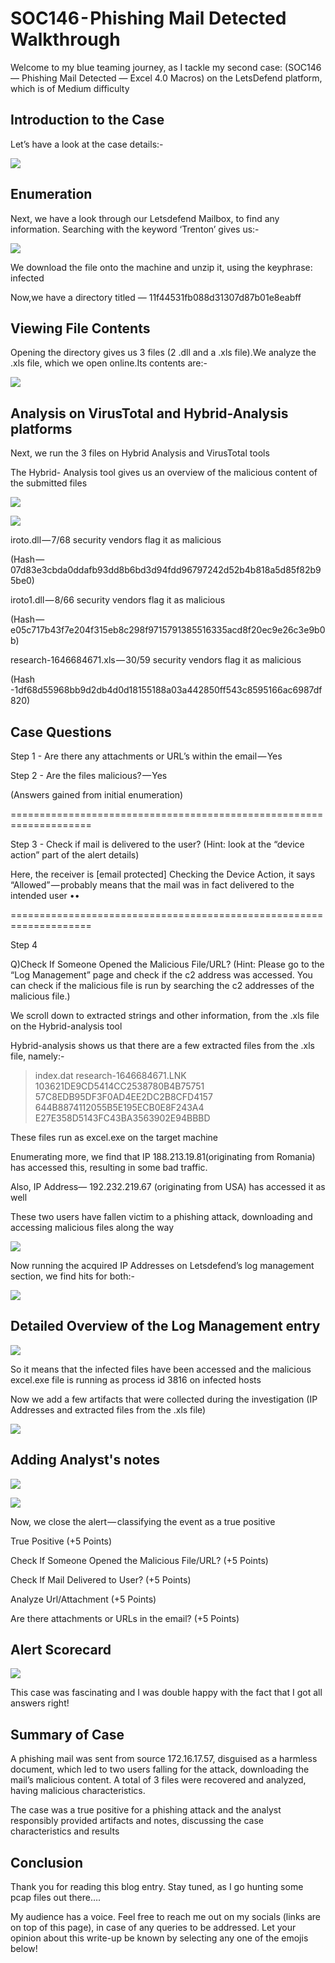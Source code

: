 # SOC146 - Phishing Mail Detected  Walkthrough

Welcome to my blue teaming journey, as I tackle my second case: (SOC146 — Phishing Mail Detected — Excel 4.0 Macros) on the LetsDefend platform, which is of Medium difficulty

## Introduction to the Case

Let’s have a look at the case details:-

![](https://cdn-images-1.medium.com/max/1000/1\*rf5NUnFR6Ji0-mhMhvSKrQ.png)

## Enumeration

Next, we have a look through our Letsdefend Mailbox, to find any information. Searching with the keyword ‘Trenton’ gives us:-​

![](https://cdn-images-1.medium.com/max/1000/1\*B3cRVYSUY-fA1aw-fRPGCA.png)

We download the file onto the machine and unzip it, using the keyphrase: infected

Now,we have a directory titled — 11f44531fb088d31307d87b01e8eabff

## Viewing File Contents

Opening the directory gives us 3 files (2 .dll and a .xls file).We analyze the .xls file, which we open online.Its contents are:-

![](https://cdn-images-1.medium.com/max/1000/1\*VPeDJ-4OqpaFOEH42psOvg.png)

## Analysis on VirusTotal and Hybrid-Analysis platforms

Next, we run the 3 files on Hybrid Analysis and VirusTotal tools

The Hybrid- Analysis tool gives us an overview of the malicious content of the submitted files

![](https://cdn-images-1.medium.com/max/1250/1\*nMQ6niOzrnomxPnGYd7o3A.png)

![](https://cdn-images-1.medium.com/max/500/1\*O9YAPdHnUB4C7d6dwpRQTg.png)

iroto.dll — 7/68 security vendors flag it as malicious

(Hash — 07d83e3cbda0ddafb93dd8b6bd3d94fdd96797242d52b4b818a5d85f82b95be0)

iroto1.dll — 8/66 security vendors flag it as malicious

(Hash — e05c717b43f7e204f315eb8c298f9715791385516335acd8f20ec9e26c3e9b0b)

research-1646684671.xls — 30/59 security vendors flag it as malicious

(Hash -1df68d55968bb9d2db4d0d18155188a03a442850ff543c8595166ac6987df820)  

## Case Questions

Step 1  - Are there any attachments or URL’s within the email — Yes

Step 2 - Are the files malicious? — Yes

(Answers gained from initial enumeration)

\====================================================================

Step 3 - Check if mail is delivered to the user? (Hint: look at the “device action” part of the alert details)

Here, the receiver is \[email protected] Checking the Device Action, it says “Allowed” — probably means that the mail was in fact delivered to the intended user ••

\====================================================================

Step 4&#x20;

Q)Check If Someone Opened the Malicious File/URL? (Hint: Please go to the “Log Management” page and check if the c2 address was accessed. You can check if the malicious file is run by searching the c2 addresses of the malicious file.)

We scroll down to extracted strings and other information, from the .xls file on the Hybrid-analysis tool

Hybrid-analysis shows us that there are a few extracted files from the .xls file, namely:-

> index.dat research-1646684671.LNK 103621DE9CD5414CC2538780B4B75751 57C8EDB95DF3F0AD4EE2DC2B8CFD4157 644B8874112055B5E195ECB0E8F243A4 E27E358D5143FC43BA3563902E94BBBD

These files run as excel.exe on the target machine

Enumerating more, we find that IP 188.213.19.81(originating from Romania) has accessed this, resulting in some bad traffic.

Also, IP Address— 192.232.219.67 (originating from USA) has accessed it as well

These two users have fallen victim to a phishing attack, downloading and accessing malicious files along the way

![](https://cdn-images-1.medium.com/max/1000/1\*CeeWhwSiXvzIx5g0Luzp-w.png)

Now running the acquired IP Addresses on Letsdefend’s log management section, we find hits for both:-

![](https://cdn-images-1.medium.com/max/1000/1\*eHO1bYgNNUBrXC66N7mpEg.png)

## Detailed Overview of the Log Management entry

![](https://cdn-images-1.medium.com/max/1000/1\*nj56s\_dGLj\_bYcfgxfqgTA.png)

So it means that the infected files have been accessed and the malicious excel.exe file is running as process id 3816 on infected hosts

Now we add a few artifacts that were collected during the investigation (IP Addresses and extracted files from the .xls file)

![](https://cdn-images-1.medium.com/max/1000/1\*EXb5NRGLwPInC7lk9ve6NQ.png)

## Adding Analyst's notes

![](https://cdn-images-1.medium.com/max/500/1\*h9l9\_l\_nHkHaRpmWJh2qpg.png)

![](https://cdn-images-1.medium.com/max/1000/1\*K6yBwYqCl3R2HiRpge-hhQ.png)

Now, we close the alert — classifying the event as a true positive

True Positive (+5 Points)

Check If Someone Opened the Malicious File/URL? (+5 Points)

Check If Mail Delivered to User? (+5 Points)

Analyze Url/Attachment (+5 Points)

Are there attachments or URLs in the email? (+5 Points)

## Alert Scorecard

![](https://cdn-images-1.medium.com/max/1000/1\*LRG0wt1N5Upg7Na55J8uyg.png)

This case was fascinating and I was double happy with the fact that I got all answers right!

## Summary of Case

A phishing mail was sent from source 172.16.17.57, disguised as a harmless document, which led to two users falling for the attack, downloading the mail’s malicious content. A total of 3 files were recovered and analyzed, having malicious characteristics.

The case was a true positive for a phishing attack and the analyst responsibly provided artifacts and notes, discussing the case characteristics and results

## Conclusion

Thank you for reading this blog entry. Stay tuned, as I go hunting some pcap files out there….

My audience has a voice. Feel free to reach me out on my socials (links are on top of this page), in case of any queries to be addressed. Let your opinion about this write-up be known by selecting any one of the emojis below!
